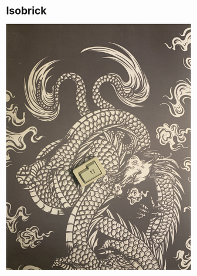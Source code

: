 # Isobrick
![alt text](https://github.com/bevin-kbds/Misc-Keyboard-Accessories/blob/main/ISOBRICK/Images/IMG_6116.jpg)
